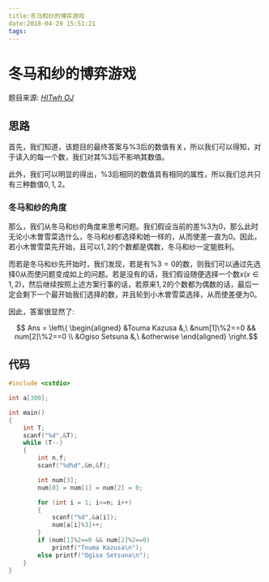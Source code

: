 ```yaml
---
title:冬马和纱的博弈游戏
date:2018-04-29 15:51:21
tags:
---
```


# 冬马和纱的博弈游戏

<!--more-->

题目来源: [_HITwh OJ_](http://10.245.130.74:81/problem/41/)

## 思路

首先，我们知道，该题目的最终答案与$\%3$后的数值有关，所以我们可以得知，对于读入的每一个数，我们对其$\%3$后不影响其数值。

此外，我们可以明显的得出，$\%3$后相同的数值具有相同的属性，所以我们总共只有三种数值$0,1,2$。

### 冬马和纱的角度

那么，我们从冬马和纱的角度来思考问题。我们假设当前的差$\%3$为$0$，那么此时无论小木曽雪菜选什么，冬马和纱都选择和她一样的，从而使差一直为$0$。因此，若小木曽雪菜先开始，且可以$1,2$的个数都是偶数，冬马和纱一定能胜利。

而若是冬马和纱先开始时，我们发现，若是有$\%3=0$的数，则我们可以通过先选择$0$从而使问题变成如上的问题。若是没有的话，我们假设随便选择一个数$x(x\in {1,2})$，然后继续按照上述方案行事的话，若原来$1,2$的个数都为偶数的话，最后一定会剩下一个最开始我们选择的数，并且轮到小木曽雪菜选择，从而使差便为$0$。

因此，答案很显然了:

$$ Ans = \left\{
\begin{aligned}
&Touma Kazusa  &,\ &num[1]\%2==0 && num[2]\%2==0	\\
&Ogiso Setsuna &,\ &otherwise
\end{aligned}
\right.$$

## 代码

```C++
#include <cstdio>

int a[300];

int main()
{
	int T;
	scanf("%d",&T);
	while (T--)
	{
		int n,f;
		scanf("%d%d",&n,&f);

		int num[3];
		num[0] = num[1] = num[2] = 0;

		for (int i = 1; i<=n; i++)
		{
			scanf("%d",&a[i]);
			num[a[i]%3]++;
		}
		if (num[1]%2==0 && num[2]%2==0)
			printf("Touma Kazusa\n");
		else printf("Ogiso Setsuna\n");
	}
}
```
